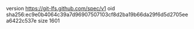 version https://git-lfs.github.com/spec/v1
oid sha256:ec9e0b4064c39a7d96907507103cf8d2ba19b66da29f6d5d2705eea6422c537e
size 1601
